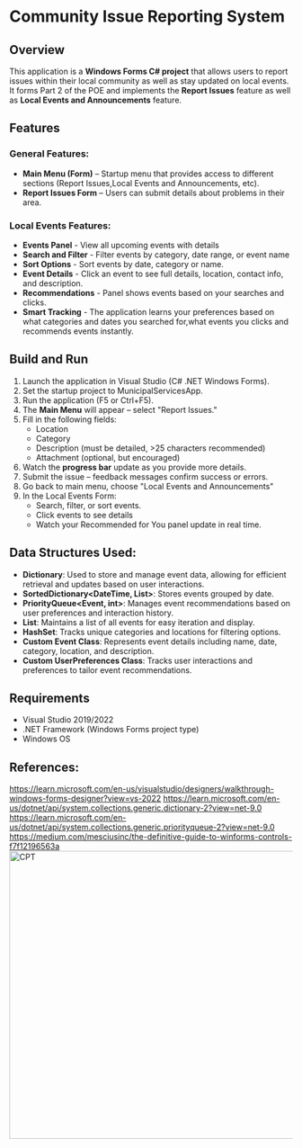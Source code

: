 # Community Issue Reporting System

## Overview
This application is a **Windows Forms C# project** that allows users to report issues within their local community as well as stay updated on local events.  
It forms Part 2 of the POE and implements the **Report Issues** feature as well as **Local Events and Announcements** feature.

## Features
### General Features:
- **Main Menu (Form)** – Startup menu that provides access to different sections (Report Issues,Local Events and Announcements, etc).
- **Report Issues Form** – Users can submit details about problems in their area.

### Local Events Features:
- **Events Panel** - View all upcoming events with details
- **Search and Filter** - Filter events by category, date range, or event name
- **Sort Options** - Sort events by date, category or name.
- **Event Details** - Click an event to see full details, location, contact info, and description.
- **Recommendations** - Panel shows events based on your searches and clicks.
- **Smart Tracking** - The application learns your preferences based on what categories and dates you searched for,what events you clicks and recommends events instantly.


## Build and Run

1. Launch the application in Visual Studio (C# .NET Windows Forms).
2. Set the startup project to MunicipalServicesApp.
3. Run the application (F5 or Ctrl+F5).
4. The **Main Menu** will appear – select "Report Issues."
5. Fill in the following fields:
   - Location
   - Category
   - Description (must be detailed, >25 characters recommended)
   - Attachment (optional, but encouraged)
6. Watch the **progress bar** update as you provide more details.
7. Submit the issue – feedback messages confirm success or errors.
8. Go back to main menu, choose "Local Events and Announcements"
9. In the Local Events Form:
   - Search, filter, or sort events.
   - Click events to see details
   - Watch your Recommended for You panel update in real time.
   
## Data Structures Used:
- **Dictionary**: Used to store and manage event data, allowing for efficient retrieval and updates based on user interactions.
- **SortedDictionary<DateTime, List<Event>>**: Stores events grouped by date.
- **PriorityQueue<Event, int>**: Manages event recommendations based on user preferences and interaction history.
- **List<Event>**: Maintains a list of all events for easy iteration and display.
- **HashSet<string>**: Tracks unique categories and locations for filtering options.
- **Custom Event Class**: Represents event details including name, date, category, location, and description.
- **Custom UserPreferences Class**: Tracks user interactions and preferences to tailor event recommendations.
   
## Requirements
- Visual Studio 2019/2022
- .NET Framework (Windows Forms project type)
- Windows OS


## References:
https://learn.microsoft.com/en-us/visualstudio/designers/walkthrough-windows-forms-designer?view=vs-2022
https://learn.microsoft.com/en-us/dotnet/api/system.collections.generic.dictionary-2?view=net-9.0
https://learn.microsoft.com/en-us/dotnet/api/system.collections.generic.priorityqueue-2?view=net-9.0
https://medium.com/mesciusinc/the-definitive-guide-to-winforms-controls-f7f12196563a 
<img width="512" height="512" alt="CPT" src="https://github.com/user-attachments/assets/19f78303-8af1-4352-b959-ae7c6fced58e" />

